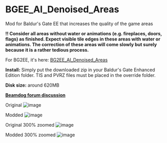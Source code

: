 # BGEE_AI_Denoised_Areas
Mod for Baldur's Gate EE that increases the quality of the game areas

**!! Consider all areas without water or animations (e.g. fireplaces, doors, flags) as finished.
Expect visible tile edges in these areas with water or animations.
The correction of these areas will come slowly but surely because it is a rather tedious process.**

For BG2EE, it's here: [BG2EE_AI_Denoised_Areas](https://github.com/WillScarlettOhara/BG2EE_AI_Denoised_Areas)

**Install:** Simply put the downloaded zip in your Baldur's Gate Enhanced Edition folder.
TIS and PVRZ files must be placed in the override folder.

**Disk size:** around 620MB

**[Beamdog forum discussion](https://forums.beamdog.com/discussion/83893/mod-alpha-ai-denoised-areas)**

Original
![image](https://user-images.githubusercontent.com/39462014/163443224-ede8dfbc-e045-4c6c-a414-01a7c8de760b.png)

Modded
![image](https://user-images.githubusercontent.com/39462014/163443260-9f1449bc-f8b6-497b-8c53-0b80f604011b.png)

Original 300% zoomed
![image](https://user-images.githubusercontent.com/39462014/163443623-d51921ca-a0b8-46a2-bb4f-0d93dadc2a7a.png)

Modded 300% zoomed
![image](https://user-images.githubusercontent.com/39462014/163443667-52793392-0992-45c7-a930-0aacf73e4ba8.png)
